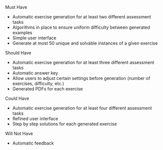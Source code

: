 Must Have
 - Automatic exercise generation for at least two different assessment tasks
 - Algorithms in place to ensure uniform difficulty between generated examples
 - Simple user interface
 - Generate at most 50 unique and solvable instances of a given exercise 

Should Have
 - Automatic exercise generation for at least three different assessment tasks
 - Automatic answer key
 - Allow users to adjust certain settings before generation (number of exercises, difficulty, etc.)
 - Generated PDFs for each exercise

Could Have
 - Automatic exercise generation for at least four different assessment tasks
 - Refined user interface
 - Step by step solutions for each generated exercise

Will Not Have
 - Automatic feedback
 
